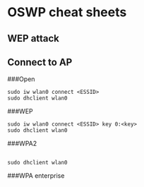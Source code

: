 # OSWP cheat sheets

## WEP attack






















## Connect to AP

###Open
```
sudo iw wlan0 connect <ESSID>
sudo dhclient wlan0
```

###WEP
```
sudo iw wlan0 connect <ESSID> key 0:<key>
sudo dhclient wlan0
```

###WPA2

```

sudo dhclient wlan0
```

###WPA enterprise


